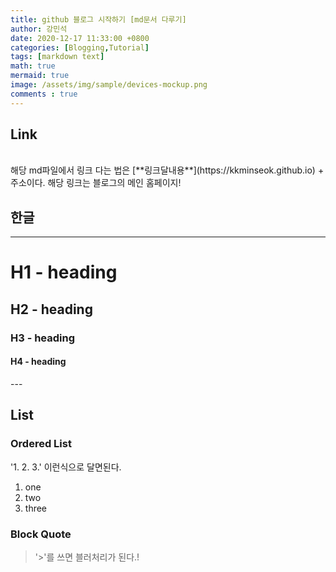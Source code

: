 ```yaml
---
title: github 블로그 시작하기 [md문서 다루기]
author: 강민석
date: 2020-12-17 11:33:00 +0800
categories: [Blogging,Tutorial]
tags: [markdown text]
math: true
mermaid: true
image: /assets/img/sample/devices-mockup.png
comments : true
---
```

## Link
<br>
해당 md파일에서 링크 다는 법은
[**링크달내용**](https://kkminseok.github.io) + 주소이다.
해당 링크는 블로그의 메인 홈페이지!



## 한글
---
# H1 - heading

<h2 data-toc-skip>H2 - heading</h2>

<h3 data-toc-skip>H3 - heading</h3>

<h4>H4 - heading</h4>
---
<br>

## List

### Ordered List
'1. 2. 3.' 이런식으로 달면된다.

1. one
2. two
3. three

### Block Quote
> '>'를 쓰면 블러처리가 된다.!
